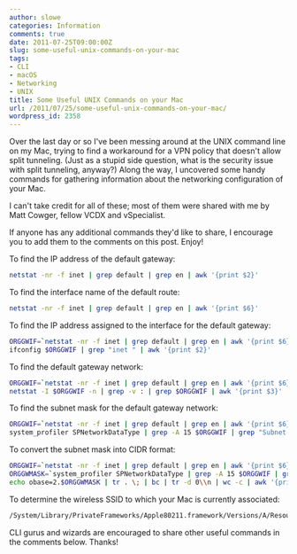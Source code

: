 ```yaml
---
author: slowe
categories: Information
comments: true
date: 2011-07-25T09:00:00Z
slug: some-useful-unix-commands-on-your-mac
tags:
- CLI
- macOS
- Networking
- UNIX
title: Some Useful UNIX Commands on your Mac
url: /2011/07/25/some-useful-unix-commands-on-your-mac/
wordpress_id: 2358
---
```


Over the last day or so I've been messing around at the UNIX command line on my Mac, trying to find a workaround for a VPN policy that doesn't allow split tunneling. (Just as a stupid side question, what is the security issue with split tunneling, anyway?) Along the way, I uncovered some handy commands for gathering information about the networking configuration of your Mac.

I can't take credit for all of these; most of them were shared with me by Matt Cowger, fellow VCDX and vSpecialist.

If anyone has any additional commands they'd like to share, I encourage you to add them to the comments on this post. Enjoy!

To find the IP address of the default gateway:

```bash
netstat -nr -f inet | grep default | grep en | awk '{print $2}'
```

To find the interface name of the default route:

```bash
netstat -nr -f inet | grep default | grep en | awk '{print $6}'
```

To find the IP address assigned to the interface for the default gateway:

```bash
ORGGWIF=`netstat -nr -f inet | grep default | grep en | awk '{print $6}'\`  
ifconfig $ORGGWIF | grep "inet " | awk '{print $2}'
```

To find the default gateway network:

```bash
ORGGWIF=`netstat -nr -f inet | grep default | grep en | awk '{print $6}'\`  
netstat -I $ORGGWIF -n | grep -v : | grep $ORGGWIF | awk '{print $3}'
```

To find the subnet mask for the default gateway network:

```bash
ORGGWIF=`netstat -nr -f inet | grep default | grep en | awk '{print $6}'\`  
system_profiler SPNetworkDataType | grep -A 15 $ORGGWIF | grep "Subnet Masks" | awk '{print $3}'
```

To convert the subnet mask into CIDR format:

```bash
ORGGWIF=`netstat -nr -f inet | grep default | grep en | awk '{print $6}'\`  
ORGGWMASK=`system_profiler SPNetworkDataType | grep -A 15 $ORGGWIF | grep "Subnet Masks" | awk '{print $3}'`  
echo obase=2.$ORGGWMASK | tr . \; | bc | tr -d 0\\n | wc -c | awk '{print $1}'
```

To determine the wireless SSID to which your Mac is currently associated:

```bash
/System/Library/PrivateFrameworks/Apple80211.framework/Versions/A/Resources/airport -I | grep SSID | tail -n 1 | awk '{print $2}'
```

CLI gurus and wizards are encouraged to share other useful commands in the comments below. Thanks!

